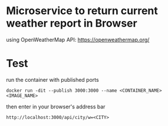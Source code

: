# Microservice to return current weather report in Browser

using OpenWeatherMap API: https://openweathermap.org/

# Test

run the container with published ports

`docker run -dit --publish 3000:3000 --name <CONTAINER_NAME> <IMAGE_NAME>`

then enter in your browser's address bar

`http://localhost:3000/api/city/w=<CITY>`


